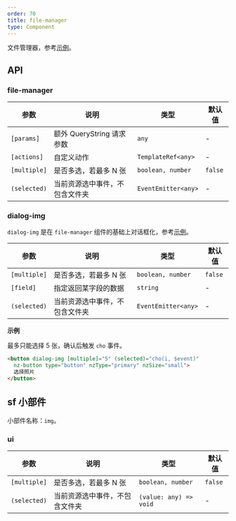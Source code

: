 ```yaml
---
order: 70
title: file-manager
type: Component
---
```


文件管理器，参考[示例](https://preview.ng-alain.com/pro/#/sys/file-manager)。

## API

### file-manager

| 参数         | 说明                           | 类型                | 默认值  |
| ------------ | ------------------------------ | ------------------- | ------- |
| `[params]`   | 额外 QueryString 请求参数      | `any`               | -       |
| `[actions]`  | 自定义动作                     | `TemplateRef<any>`  | -       |
| `[multiple]` | 是否多选，若最多 N 张          | `boolean, number`   | `false` |
| `(selected)` | 当前资源选中事件，不包含文件夹 | `EventEmitter<any>` | -       |

### dialog-img

`dialog-img` 是在 `file-manager` 组件的基础上对话框化，参考[示例](https://preview.ng-alain.com/pro/#/ec/ware/edit/10001)。

| 参数         | 说明                           | 类型                | 默认值  |
| ------------ | ------------------------------ | ------------------- | ------- |
| `[multiple]` | 是否多选，若最多 N 张          | `boolean, number`   | `false` |
| `[field]`    | 指定返回某字段的数据           | `string`            | -       |
| `(selected)` | 当前资源选中事件，不包含文件夹 | `EventEmitter<any>` | -       |

**示例**

最多只能选择 5 张，确认后触发 `cho` 事件。

```html
<button dialog-img [multiple]="5" (selected)="cho(i, $event)"
  nz-button type="button" nzType="primary" nzSize="small">
  选择照片
</button>
```

## sf 小部件

小部件名称：`img`。

### ui

| 参数         | 说明                           | 类型                   | 默认值  |
| ------------ | ------------------------------ | ---------------------- | ------- |
| `[multiple]` | 是否多选，若最多 N 张          | `boolean, number`      | `false` |
| `(selected)` | 当前资源选中事件，不包含文件夹 | `(value: any) => void` | -       |
